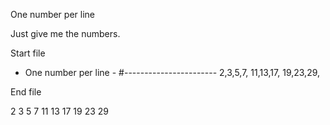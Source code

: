 One number per line

Just give me the numbers.

Start file

- One number per line -
#-----------------------
2,3,5,7,
11,13,17,
19,23,29,

End file

2
3
5
7
11
13
17
19
23
29
